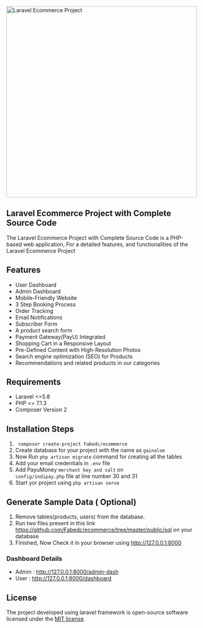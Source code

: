 <p align="left"><img src="https://rahulvijayam.com/wp-content/uploads/2021/11/1-2-1024x576.jpg" alt="Laravel Ecommerce Project " width="500"></p>

 

## Laravel Ecommerce Project with Complete Source Code

The Laravel Ecommerce Project with Complete Source Code is a PHP-based web application, For a detailed features, and functionalities of the Laravel Ecommerce Project<br>

## Features
- User Dashboard
- Admin Dashboard
- Mobile-Friendly Website
- 3 Step Booking Process
- Order Tracking
- Email Notifications
- Subscriber Form
- A product search form
- Payment Gateway(PayU) Integrated
- Shopping Cart in a Responsive Layout
- Pre-Defined Content with High-Resolution Photos
- Search engine optimization (SEO) for Products
- Recommendations and related products in our categories

## Requirements 
-   Laravel <=5.8
-   PHP <= 7.1.3
-   Composer Version 2 
## Installation Steps 

1.  <code> composer create-project Fabedc/ecommerce </code>
2. Create database for  your project with the name as <code>gainaloe</code>
3. Now Run <code>php artisan migrate</code> command for creating all the tables 
4. Add your email credentials in <code>.env</code> file
5. Add PayuMoney <code>merchant key and salt</code> on <code> config/indipay.php</code> file at line number 30 and 31
6. Start yor project using <code>php artisan serve</code>

## Generate Sample Data ( Optional)
1. Remove tables(products, users) from the  database.
2. Run two files present in this link https://github.com/Fabedc/ecommerce/tree/master/public/sql on your database
3. Finished, Now Check it in your browser using http://127.0.0.1:8000

### Dashboard Details
- Admin : http://127.0.0.1:8000/admin-dash
- User  : http://127.0.0.1:8000/dashboard 
 
## License

The project developed using laravel framework is open-source software licensed under the [MIT license](https://opensource.org/licenses/MIT).
